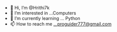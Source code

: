 - 👋 Hi, I’m @Hrithi7k
- 👀 I’m interested in ...Computers
- 🌱 I’m currently learning ... Python
- 📫 How to reach me ...proguider777@gmail.com

<!---
Hrithi7k/Hrithi7k is a ✨ special ✨ repository because its `README.md` (this file) appears on your GitHub profile.
You can click the Preview link to take a look at your changes.
--->
